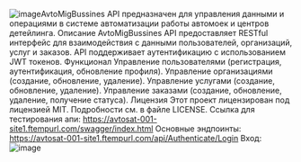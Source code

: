 ![image](https://github.com/user-attachments/assets/cdc09353-3260-49c8-a408-139c5b47db65)AvtoMigBussines API предназначен для управления данными и операциями в системе автоматизации работы автомоек и центров детейлинга.
Описание
AvtoMigBussines API предоставляет RESTful интерфейс для взаимодействия с данными пользователей, организаций, услуг и заказов. API поддерживает аутентификацию с использованием JWT токенов.
Функционал
Управление пользователями (регистрация, аутентификация, обновление профиля).
Управление организациями (создание, обновление, удаление).
Управление услугами (создание, обновление, удаление).
Управление заказами (создание, обновление, удаление, получение статуса).
Лицензия
Этот проект лицензирован под лицензией MIT. Подробности см. в файле LICENSE.
Ссылка для тестирования апи:
https://avtosat-001-site1.ftempurl.com/swagger/index.html
Основные эндпоинты:
https://avtosat-001-site1.ftempurl.com/api/Authenticate/Login
Вход:
![image](https://github.com/user-attachments/assets/87155ed0-c4cf-4fd5-8665-7de9b58db75a)
